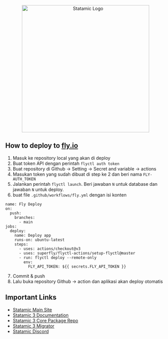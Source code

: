 <p align="center"><img src="https://statamic.com/assets/branding/Statamic-Logo+Wordmark-Rad.svg" width="400" alt="Statamic Logo" /></p>

## How to deploy to [fly.io](https://fly.io/)

1. Masuk ke repository local yang akan di deploy
2. Buat token API dengan perintah `flyctl auth token`
3. Buat repository di Github -> Setting -> Secret and variable -> actions
4. Masukan token yang sudah dibuat di step ke 2 dan beri nama `FLY-AUTH_TOKEN`
5. Jalankan perintah `flyctl launch`. Beri jawaban `N` untuk database dan jawaban `N` untuk deploy.
6. buat file `.github/workflows/fly.yml` dengan isi konten

```
name: Fly Deploy
on:
  push:
    branches:
      - main
jobs:
  deploy:
    name: Deploy app
    runs-on: ubuntu-latest
    steps:
      - uses: actions/checkout@v3
      - uses: superfly/flyctl-actions/setup-flyctl@master
      - run: flyctl deploy --remote-only
        env:
          FLY_API_TOKEN: ${{ secrets.FLY_API_TOKEN }}

```

7. Commit & push
8. Lalu buka repository Github -> action dan aplikasi akan deploy otomatis

## Important Links

- [Statamic Main Site](https://statamic.com)
- [Statamic 3 Documentation][docs]
- [Statamic 3 Core Package Repo][cms-repo]
- [Statamic 3 Migrator](https://github.com/statamic/migrator)
- [Statamic Discord][discord]

[docs]: https://statamic.dev/
[discord]: https://statamic.com/discord
[contribution]: https://github.com/statamic/cms/blob/master/CONTRIBUTING.md
[cms-repo]: https://github.com/statamic/cms
